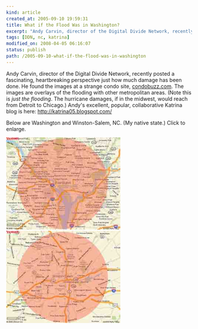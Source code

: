 ```yaml
---
kind: article
created_at: 2005-09-10 19:59:31
title: What if the Flood Was in Washington?
excerpt: "Andy Carvin, director of the Digital Divide Network, recently posted a fascinating, heartbreaking perspective"
tags: [DDN, nc, katrina]
modified_on: 2008-04-05 06:16:07
status: publish 
path: /2005-09-10-what-if-the-flood-was-in-washington
---
```


Andy Carvin, director of the Digital Divide Network, recently posted a fascinating, heartbreaking perspective just how much damage has been done. He found the images at a strange condo site, <a href="http://katrina05.blogspot.com/">condobuzz.com</a>. The images are overlays of the flooding with other metropolitan areas. (Note this is <em>just the flooding</em>. The hurricane damages, if in the midwest, would reach from Detroit to Chicago.) Andy's excellent, popular, collaborative Katrina blog is here: 
<a href="http://katrina05.blogspot.com/">http://katrina05.blogspot.com/</a>

Below are Washington and Winston-Salem, NC. (My native state.) Click to enlarge. 

<img alt="washingtondc-flood-map" src="/images/washingtondc-flood-map-thumb.jpg" />

<img alt="winstonsalem-flood-map" src="/images/winstonsalem-flood-map-thumb.jpg" />